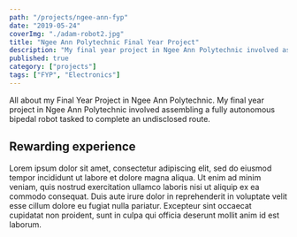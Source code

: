 ```yaml
---
path: "/projects/ngee-ann-fyp"
date: "2019-05-24"
coverImg: "./adam-robot2.jpg"
title: "Ngee Ann Polytechnic Final Year Project"
description: "My final year project in Ngee Ann Polytechnic involved assembling a fully autonomous bipedal robot tasked to complete an undisclosed route."
published: true
category: ["projects"]
tags: ["FYP", "Electronics"]
---
```


All about my Final Year Project in Ngee Ann Polytechnic. My final year project in Ngee Ann Polytechnic involved assembling a fully autonomous bipedal robot tasked to complete an undisclosed route.

## Rewarding experience

<!-- ![Adam the Robot](./adam-robot.jpg) -->

Lorem ipsum dolor sit amet, consectetur adipiscing elit, sed do eiusmod tempor incididunt ut labore et dolore magna aliqua. Ut enim ad minim veniam, quis nostrud exercitation ullamco laboris nisi ut aliquip ex ea commodo consequat. Duis aute irure dolor in reprehenderit in voluptate velit esse cillum dolore eu fugiat nulla pariatur. Excepteur sint occaecat cupidatat non proident, sunt in culpa qui officia deserunt mollit anim id est laborum.
